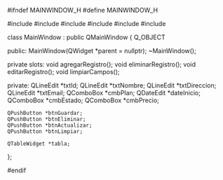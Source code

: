 #ifndef MAINWINDOW_H
#define MAINWINDOW_H

#include <QMainWindow>
#include <QLineEdit>
#include <QComboBox>
#include <QDateEdit>
#include <QPushButton>
#include <QTableWidget>

class MainWindow : public QMainWindow
{
    Q_OBJECT

public:
    MainWindow(QWidget *parent = nullptr);
    ~MainWindow();

private slots:
    void agregarRegistro();
    void eliminarRegistro();
    void editarRegistro();
    void limpiarCampos();

private:
    QLineEdit *txtId;
    QLineEdit *txtNombre;
    QLineEdit *txtDireccion;
    QLineEdit *txtEmail;
    QComboBox *cmbPlan;
    QDateEdit *dateInicio;
    QComboBox *cmbEstado;
    QComboBox *cmbPrecio;

    QPushButton *btnGuardar;
    QPushButton *btnEliminar;
    QPushButton *btnActualizar;
    QPushButton *btnLimpiar;

    QTableWidget *tabla;
};

#endif

